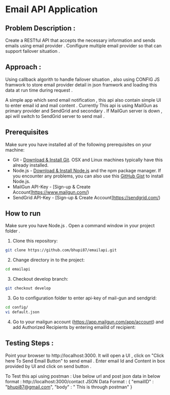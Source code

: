 # Email API Application

## Problem Description :

Create a RESTful API that accepts the necessary information and sends emails using email provider . Conifigure multiple email provider
so that can support failover situation .

## Approach :

Using callback algorith to handle failover situation , also using CONFIG JS framwork to store email provider detail in json framwork and loading 
this data at run time during request .

A simple app which send email notification , this api also contain simple UI to enter email id and mail content . Currently This api is using MailGun 
as primary provider and SendGrid and secondary . If MailGun server is down , api will switch to SendGrid server to send mail .

## Prerequisites

Make sure you have installed all of the following prerequisites on your  machine:
* Git - [Download & Install Git](https://git-scm.com/downloads). OSX and Linux machines typically have this already installed.
* Node.js - [Download & Install Node.js](https://nodejs.org/en/download/) and the npm package manager. If you encounter any problems, you can also use this [GitHub Gist](https://gist.github.com/isaacs/579814) to install Node.js.
* MailGun API-Key  - [Sign-up & Create Account]https://www.mailgun.com/) 
* SendGrid API-Key  - [Sign-up & Create Account]https://sendgrid.com/) 

## How to run 

Make sure you have Node.js . Open a command window in your project folder .

1. Clone this repository:
```sh
git clone https://github.com/bhupi87/emailapi.git
```
2. Change directory in to the project:
```sh
cd emailapi
```
3. Checkout develop branch:
```sh
git checkout develop
```
3. Go to configuration folder to enter api-key of mail-gun and sendgrid:
```sh
cd config/
vi default.json
```
4. Go to your mailgun account (https://app.mailgun.com/app/account) and add Authorized Recipients by entering emailId of recipient:


## Testing Steps :

Point your browser to http://localhost:3000. It will open a UI , click on "Click here To Send Email Button" to send email .
Enter email Id and Content in box provided by UI and click on send button .

To Test this api using postman : Use below url and post json data in below format : http://localhost:3000/contact
JSON Data Format :
{ "emailID" : "bhupi87@gmail.com", "body" : " This is through postman" }
